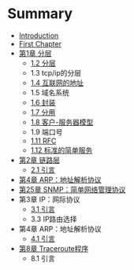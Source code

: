# Summary

* [Introduction](README.md)
* [First Chapter](chapter1.md)
* [第1章 分层](di-1-zhang-fen-ceng.md)
  * [1.2 分层](di-1-zhang-fen-ceng/12-fen-ceng.md)
  * 1.3 tcp/ip的分层
  * [1.4 互联网的地址](di-1-zhang-fen-ceng/14-hu-lian-wang-de-di-zhi.md)
  * 1.5 域名系统
  * [1.6 封装](di-1-zhang-fen-ceng/16-feng-zhuang.md)
  * [1.7 分用](di-1-zhang-fen-ceng/17-fen-yong.md)
  * [1.8 客户-服务器模型](di-1-zhang-fen-ceng/18-ke-6237-fu-wu-qi-mo-xing.md)
  * 1.9 端口号
  * [1.11 RFC](di-1-zhang-fen-ceng/111-rfc.md)
  * [1.12 标准的简单服务](di-1-zhang-fen-ceng/112-biao-zhun-de-jian-dan-fu-wu.md)
* [第2章 链路层](di-2-zhang-lian-lu-ceng.md)
  * [2.1 引言](di-2-zhang-lian-lu-ceng/21-yin-yan.md)
* [第4章 ARP：地址解析协议](di-4-zhang-arp-ff1a-di-zhi-jie-xi-xie-yi.md)
* [第25章 SNMP：简单网络管理协议](di-25-zhang-snmp-ff1a-jian-dan-wang-luo-guan-li-xie-yi.md)
* 第3章 IP：网际协议
  * [3.1 引言](31-yin-yan.md)
  * 3.3 IP路由选择
* 第4章 ARP：地址解析协议
  * [4.1 引言](41-yin-yan.md)
* [第8章 Traceroute程序](di-8-zhang-traceroute-cheng-xu.md)
  * 8.1 引言

